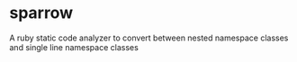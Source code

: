 # sparrow
A ruby static code analyzer to convert between nested namespace classes and single line namespace classes
